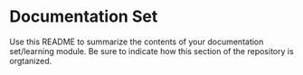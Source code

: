 # Documentation Set 

Use this README to summarize the contents of your documentation set/learning module. Be sure to indicate how this section of the repository is orgtanized. 
